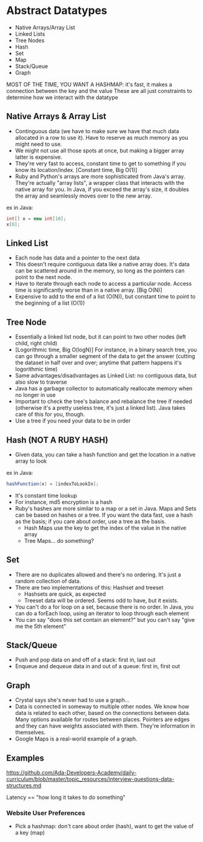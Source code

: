 # Abstract Datatypes

- Native Arrays/Array List
- Linked Lists
- Tree Nodes
- Hash
- Set
- Map
- Stack/Queue
- Graph

MOST OF THE TIME, YOU WANT A HASHMAP: it's fast, it makes a connection between the key and the value
These are all just constraints to determine how we interact with the datatype


## Native Arrays & Array List

- Continguous data (we have to make sure we have that much data allocated in a row to use it). Have to reserve as much memory as you might need to use.
- We might not use all those spots at once, but making a bigger array latter is expensive.
- They're very fast to access, constant time to get to something if you know its location/index. [Constant time, Big O(1)]
- Ruby and Python's arrays are more sophisticated from Java's array. They're actually "array lists", a wrapper class that interacts with the native array for you. In Java, if you exceed the array's size, it doubles the array and seamlessly moves over to the new array.

ex in Java:

``` Java
int[] x = new int[10];
x[0];
```


## Linked List

- Each node has data and a pointer to the next data
- This doesn't require contiguous data like a native array does. It's data can be scattered around in the memory, so long as the pointers can point to the next node.
- Have to iterate through each node to access a particular node. Access time is significantly worse than in a native array. [Big O(N)]
- Expensive to add to the end of a list (O(N)), but constant time to point to the beginning of a list (O(1))


## Tree Node

- Essentially a linked list node, but it can point to two other nodes (left child, right child)
- [Logorithmic time, Big O(logN)] For instance, in a binary search tree, you can go through a smaller segment of the data to get the answer (cutting the dataset in half over and over; anytime that pattern happens it's logorithmic time)
- Same advantages/disadvantages as Linked List: no contiguous data, but also slow to traverse
- Java has a garbage collector to automatically reallocate memory when no longer in use
- Important to check the tree's balance and rebalance the tree if needed (otherwise it's a pretty useless tree, it's just a linked list). Java takes care of this for you, though.
- Use a tree if you need your data to be in order


## Hash (NOT A RUBY HASH)

- Given data, you can take a hash function and get the location in a native array to look

ex in Java:
``` Java
hashFunction(x) = [indexToLookIn];
```

- It's constant time lookup
- For instance, md5 encryption is a hash
- Ruby's hashes are more similar to a map or a set in Java. Maps and Sets can be based on hashes or a tree. If you want the data fast, use a hash as the basis; if you care about order, use a tree as the basis.
  * Hash Maps use the key to get the index of the value in the native array
  * Tree Maps... do something?


## Set

- There are no duplicates allowed and there's no ordering. It's just a random collection of data.
- There are two implementations of this: Hashset and treeset
  * Hashsets are quick, as expected
  * Treeset data will be ordered. Seems odd to have, but it exists.
- You can't do a for loop on a set, because there is no order. In Java, you can do a forEach loop, using an iterator to loop through each element
- You can say "does this set contain an element?" but you can't say "give me the 5th element"


## Stack/Queue

- Push and pop data on and off of a stack: first in, last out
- Enqueue and dequeue data in and out of a queue: first in, first out


## Graph

- Crystal says she's never had to use a graph...
- Data is connected in someway to multiple other nodes. We know how data is related to each other, based on the connections between data. Many options available for routes between places. Pointers are edges and they can have weights associated with them. They're information in themselves.
- Google Maps is a real-world example of a graph.



## Examples

https://github.com/Ada-Developers-Academy/daily-curriculum/blob/master/topic_resources/interview-questions-data-structures.md

Latency == "how long it takes to do something"

### Website User Preferences

- Pick a hashmap: don't care about order (hash), want to get the value of a key (map)
